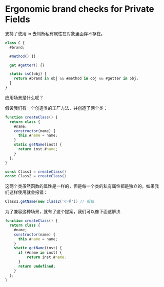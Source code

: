 # Ergonomic brand checks for Private Fields

支持了使用 in 去判断私有属性在对象里面存不存在。

```js
class C {
  #brand;

  #method() {}

  get #getter() {}

  static isC(obj) {
    return #brand in obj && #method in obj && #getter in obj;
  }
}
```

应用场景是什么呢？

假设我们有一个创造类的工厂方法，并创造了两个类：

```js
function createClass() {
  return class {
    #name;
    constructor(name) {
      this.#name = name;
    }
    static getName(inst) {
      return inst.#name;
    }
  };
}

const Class1 = createClass()
const Class2 = createClass()
```

这两个类虽然函数的属性是一样的，但是每一个类的私有属性都是独立的，如果我们这样使用就会报错：

```js
Class1.getName(new Class2('小明')) // 报错
```

为了兼容这种场景，就有了这个提案，我们可以像下面这解决

```js
function createClass() {
  return class {
    #name;
    constructor(name) {
      this.#name = name;
    }
    static getName(inst) {
      if (#name in inst) {
          return inst.#name;
      }
      return undefined;
    }
  };
}
```
